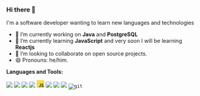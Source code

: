 ### Hi there 👋

I'm a software developer wanting to learn new languages and technologies

- 🔭 I’m currently working on **Java** and **PostgreSQL**
- 🌱 I’m currently learning **JavaScript** and very soon I will be learning **Reactjs**
- 🚀 I’m looking to collaborate on open source projects.
- 😄 Pronouns: he/him.

**Languages and Tools:**  

<code><img src="https://devicons.github.io/devicon/devicon.git/icons/html5/html5-original.svg" height="20"/></code>
<code><img src="https://devicons.github.io/devicon/devicon.git/icons/css3/css3-original.svg" height="20"/></code>
<code><img src="https://devicons.github.io/devicon/devicon.git/icons/bootstrap/bootstrap-plain.svg" height="20"/></code>
<code><img src="https://devicons.github.io/devicon/devicon.git/icons/sass/sass-original.svg" height="20"/></code>
<code><img height="20" src="https://raw.githubusercontent.com/github/explore/80688e429a7d4ef2fca1e82350fe8e3517d3494d/topics/javascript/javascript.png"></code>
<code><img src="https://devicons.github.io/devicon/devicon.git/icons/java/java-original.svg" height="20"/></code>
<code><img src="https://devicons.github.io/devicon/devicon.git/icons/postgresql/postgresql-original.svg" height="20"/></code>
<code><img height="20"  src="https://upload.wikimedia.org/wikipedia/commons/2/2d/Visual_Studio_Code_1.18_icon.svg"></code>
<code><img src="https://www.vectorlogo.zone/logos/git-scm/git-scm-icon.svg" alt="git" height="20"/> </code>
